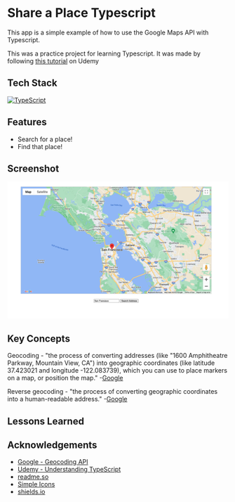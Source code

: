 # Share a Place Typescript

This app is a simple example of how to use the Google Maps API with Typescript.

This was a practice project for learning Typescript. It was made by following [this tutorial](https://www.udemy.com/course/understanding-typescript/learn/lecture/16935782#content) on Udemy

## Tech Stack

[![TypeScript](https://img.shields.io/badge/-TypeScript-3178C6?logo=TypeScript&logoColor=black&style=for-the-badge)](https://www.typescriptlang.org/)

## Features

- Search for a place!
- Find that place!

## Screenshot

![App Screenshot](./assets/screenshot.png)

## Key Concepts

Geocoding - "the process of converting addresses (like "1600 Amphitheatre Parkway, Mountain View, CA") into geographic coordinates (like latitude 37.423021 and longitude -122.083739), which you can use to place markers on a map, or position the map." -[Google](https://developers.google.com/maps/documentation/geocoding/overview)

Reverse geocoding - "the process of converting geographic coordinates into a human-readable address." -[Google](https://developers.google.com/maps/documentation/geocoding/overview)

## Lessons Learned

## Acknowledgements

- [Google - Geocoding API](https://developers.google.com/maps/documentation/geocoding/overview)
- [Udemy - Understanding TypeScript](https://www.udemy.com/course/understanding-typescript/)
- [readme.so](https://readme.so/editor)
- [Simple Icons](https://simpleicons.org/?q=redux)
- [shields.io](https://shields.io/)
